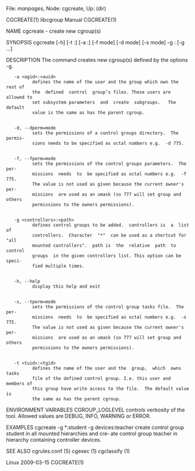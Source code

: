 File: *manpages*,  Node: cgcreate,  Up: (dir)


CGCREATE(1)                    libcgroup Manual                    CGCREATE(1)



NAME
       cgcreate - create new cgroup(s)


SYNOPSIS
       cgcreate [-h] [-t <tuid>:<tgid>] [-a <agid>:<auid>] [-f mode] [-d mode]
       [-s mode] -g <controllers>:<path> [-g ...]


DESCRIPTION
       The command creates new cgroup(s) defined by the options -g.


       -a <agid>:<auid>
              defines the name of the user and the group which own the rest of
              the  defined  control  group’s files. These users are allowed to
              set subsystem parameters  and  create  subgroups.   The  default
              value is the same as has the parent cgroup.


       -d, --dperm=mode
              sets the permissions of a control groups directory.  The permis‐
              sions needs to be specified as octal numbers e.g.  -d 775.


       -f, --fperm=mode
              sets the permissions of the control groups parameters.  The per‐
              missions  needs  to  be specified as octal numbers e.g.  -f 775.
              The value is not used as given because the current owner's  per‐
              missions  are used as an umask (so 777 will set group and others
              permissions to the owners permissions).


       -g <controllers>:<path>
              defines control groups to be added.  controllers is  a  list  of
              controllers.  Character  "*"  can be used as a shortcut for "all
              mounted controllers".  path is  the  relative  path  to  control
              groups  in the given controllers list. This option can be speci‐
              fied multiple times.


       -h, --help
              display this help and exit


       -s, --tperm=mode
              sets the permissions of the control group tasks file.  The  per‐
              missions  needs  to  be specified as octal numbers e.g.  -s 775.
              The value is not used as given because the current owner's  per‐
              missions  are used as an umask (so 777 will set group and others
              permissions to the owners permissions).


       -t <tuid>:<tgid>
              defines the name of the user and the  group,  which  owns  tasks
              file of the defined control group. I.e. this user and members of
              this group have write access to the file.  The default value  is
              the same as has the parent cgroup.


ENVIRONMENT VARIABLES
       CGROUP_LOGLEVEL
              controls  verbosity of the tool. Allowed values are DEBUG, INFO,
              WARNING or ERROR.


EXAMPLES
       cgcreate -g *:student -g devices:teacher
              create control group student in all mounted hierarchies and cre‐
              ate  control  group  teacher  in hierarchy containing controller
              devices.





SEE ALSO
       cgrules.conf (5) cgexec (1) cgclassify (1)



Linux                             2009-03-15                       CGCREATE(1)
